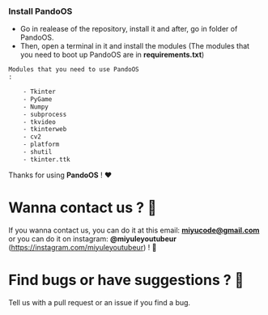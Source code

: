 ### Install PandoOS

- Go in realease of the repository, install it and after, go in folder of PandoOS.
- Then, open a terminal in it and install the modules (The modules that you need to boot up PandoOS are in **requirements.txt**)

````txt
Modules that you need to use PandoOS
:

	- Tkinter
	- PyGame
	- Numpy
	- subprocess
	- tkvideo
	- tkinterweb
	- cv2
	- platform
	- shutil
	- tkinter.ttk
````

Thanks for using **PandoOS** ! ❤

# Wanna contact us ? 📢

If you wanna contact us, you can do it at this email: **miyucode@gmail.com** or you can do it on instagram: **@miyuleyoutubeur** (https://instagram.com/miyuleyoutubeur) ! 👤

# Find bugs or have suggestions ? 🤔

Tell us with a pull request or an issue if you find a bug.